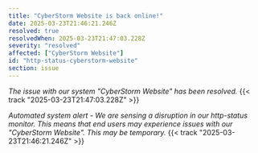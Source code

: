 ```yaml
---
title: "CyberStorm Website is back online!"
date: 2025-03-23T21:46:21.246Z
resolved: true
resolvedWhen: 2025-03-23T21:47:03.228Z
severity: "resolved"
affected: ["CyberStorm Website"]
id: "http-status-cyberstorm-website"
section: issue
---
```


*The issue with our system "CyberStorm Website" has been resolved.* {{< track "2025-03-23T21:47:03.228Z" >}}

**Automated system alert* - We are sensing a disruption in our http-status monitor. This means that end users may experience issues with our "CyberStorm Website". This may be temporary.* {{< track "2025-03-23T21:46:21.246Z" >}}
